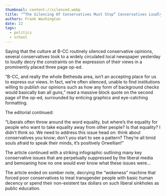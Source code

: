 ```yaml
---
thumbnail: content://silenced.webp
title: "“The Silencing Of Conservatives Must Stop” Conservatives Loudly Write In Prominently Placed 3 Page Op-Ed"
authors: Frank Washington
date: 22
tags:
  - politics
  - school
---
```


Saying that the culture at B-CC routinely silenced conservative opinions, several conservatives took to a widely circulated local newspaper yesterday to loudly decry the constraints on the expression of their views in a prominently placed three page op-ed.

“B-CC, and really the whole Bethesda area, isn’t an accepting place for us to express our views. In fact, we’re often silenced, unable to find institutions willing to publish our opinions such as how any form of background checks would basically ban all guns,” read a massive block quote on the second page of the op-ed, surrounded by enticing graphics and eye-catching formatting.

The editorial continued:

“Liberals often throw around the word equality, but where’s the equality for people who want to take equality away from other people? Is that equality? I didn’t think so. We need to address this issue head on: think about conservatives you know; don’t you start to see a pattern? They’re all timid souls afraid to speak their minds, it’s positively Orwellian!”

The article continued with a striking infographic outlining many key conservative issues that are perpetually suppressed by the liberal media and bemoaning how no one would ever know what these issues were…

The article ended on somber note, decrying the “wokeness” machine that forced poor conservatives to treat transgender people with basic human decency or spend their non-existent tax dollars on such liberal sinkholes as public education.
